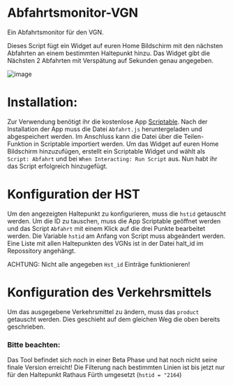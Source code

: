 # Abfahrtsmonitor-VGN
Ein Abfahrtsmonitor für den VGN. 

Dieses Script fügt ein Widget auf euren Home Bildschirm mit den nächsten Abfahrten an einem bestimmten Haltepunkt hinzu. 
Das Widget gibt die Nächsten 2 Abfahrten mit Verspätung auf Sekunden genau angegeben.

![image](https://user-images.githubusercontent.com/95881893/218197171-b322f143-a2ef-42f8-91cf-907d40f70fd3.png)

# Installation: #
Zur Verwendung benötigt ihr die kostenlose App [Scriptable](https://apps.apple.com/de/app/scriptable/id1405459188). 
Nach der Installation der App muss die Datei `Abfahrt.js` heruntergeladen und abgespeichert werden. Im Anschluss kann die Datei über die Teilen-Funktion in Scriptable importiert werden.
Um das Widget auf euren Home Bildschirm hinzuzufügen, erstellt ein Scriptable Widget und wählt als `Script: Abfahrt` und bei `When Interacting: Run Script` aus.
Nun habt ihr das Script erfolgreich hinzugefügt.

# Konfiguration der HST #
Um den angezeigten Haltepunkt zu konfigurieren, muss die `hstid` getauscht werden. Um die ID zu tauschen, muss die App Scriptable geöffnet werden und das Script `Abfahrt` mit einem Klick auf die drei Punkte bearbeitet werden. 
Die Variable `hstid` am Anfang von Script muss abgeändert werden. Eine Liste mit allen Haltepunkten des VGNs ist in der Datei halt_id im Repossitory angehängt.

ACHTUNG: Nicht alle angegeben `Hst_id` Einträge funktionieren!

# Konfiguration des Verkehrsmittels 
Um das ausgegebene Verkehrsmittel zu ändern, muss das `product` getauscht werden. Dies geschieht auf dem gleichen Weg die oben bereits geschrieben. 


### Bitte beachten:
Das Tool befindet sich noch in einer Beta Phase und hat noch nicht seine finale Version erreicht! 
Die Filterung nach bestimmten Linien ist bis jetzt nur für den Haltepunkt Rathaus Fürth umgesetzt (`hstid = "2164`)
